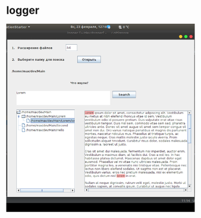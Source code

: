 # logger

![alt-текст](https://github.com/MaximBubnov/logger/blob/master/screen/logger.png "главная страница")
